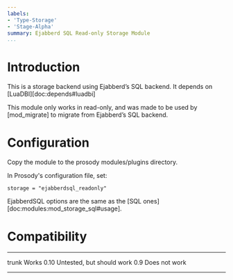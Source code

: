 ```yaml
---
labels:
- 'Type-Storage'
- 'Stage-Alpha'
summary: Ejabberd SQL Read-only Storage Module
...
```


Introduction
============

This is a storage backend using Ejabberd’s SQL backend. It depends on
[LuaDBI][doc:depends#luadbi]

This module only works in read-only, and was made to be used by
[mod_migrate] to migrate from Ejabberd’s SQL backend.

Configuration
=============

Copy the module to the prosody modules/plugins directory.

In Prosody's configuration file, set:

    storage = "ejabberdsql_readonly"

EjabberdSQL options are the same as the [SQL
ones][doc:modules:mod_storage_sql#usage].

Compatibility
=============

  ------- ---------------------------
  trunk   Works
  0.10    Untested, but should work
  0.9     Does not work
  ------- ---------------------------
